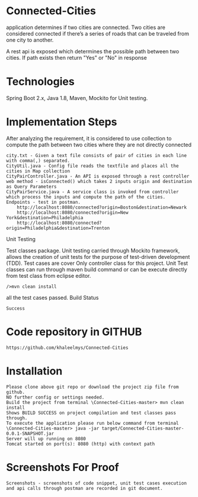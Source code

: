 # Connected-Cities
application determines if two cities are connected. Two cities are considered connected if there’s a series of roads that can be traveled from one city to another.

A rest api is exposed which determines the possible path between two cities. If path exists then return "Yes" or "No" in response

# Technologies

Spring Boot 2.x,
Java 1.8,
Maven,
Mockito for Unit testing.

# Implementation Steps

After analyzing the requirement, it is considered to use collection to compute the path between two cities where they are not directly connected

    city.txt - Given a text file consists of pair of cities in each line with comma(,) separated.
    CityUtil.java - Config file reads the textfile and places all the cities in Map collection 
    CityPairController.java - An API is exposed through a rest controller web method - isConnected() which takes 2 inputs origin and destination as Query Parameters
    CityPairService.java - A service class is invoked from controller which process the inputs and compute the path of the cities.
    Endpoints - test in postman.
        http://localhost:8080/connected?origin=Boston&destination=Newark
        http://localhost:8080/connected?origin=New York&destination=Philadelphia
        http://localhost:8080/connected?origin=Philadelphia&destination=Trenton

Unit Testing

Test classes package.
Unit testing carried through Mockito framework, allows the creation of unit tests for the purpose of test-driven development (TDD). Test cases are cover Only controller class for this project. Unit Test classes can run through maven build command or can be execute directly from test class from eclipse editor.

    />mvn clean install

all the test cases passed.
Build Status

    Success

# Code repository in GITHUB
    https://github.com/khaleelmys/Connected-Cities

# Installation

    Please clone above git repo or download the project zip file from github.
    NO further config or settings needed.
    Build the project from terminal \Connected-Cities-master> mvn clean install
    Shows BUILD SUCCESS on project compilation and test classes pass through.
    To execute the application please run below command from terminal \Connected-Cities-master> java -jar target/Connected-Cities-master-0.0.1-SNAPSHOT.jar
    Server will up running on 8080
    Tomcat started on port(s): 8080 (http) with context path
    
# Screenshots For Proof

    Screenshots - screenshots of code snippet, unit test cases execution and api calls through postman are recorded in git document.

